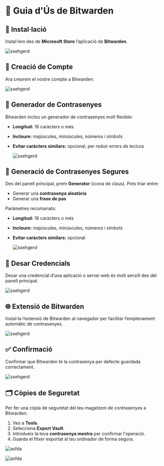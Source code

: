 # 🧰 Guia d'Ús de Bitwarden

## 🔧 Instal·lació

Instal·lem des de **Microsoft Store** l’aplicació de **Bitwarden**.

![ssehgerd](captura1.png)


## 👤 Creació de Compte

Ara crearem el nostre compte a Bitwarden.

![ssehgerd](captura02.png)

## 🔐 Generador de Contrasenyes

Bitwarden inclou un generador de contrasenyes molt flexible:

- **Longitud:** 16 caràcters o més
- **Incloure:** majúscules, minúscules, números i símbols
- **Evitar caràcters similars:** opcional, per reduir errors de lectura

  ![ssehgerd](captura03.png)

## 🔑 Generació de Contrasenyes Segures

Des del panell principal, prem **Generator** (icona de claus). Pots triar entre:

- Generar una **contrasenya aleatòria**
- Generar una **frase de pas**

Paràmetres recomanats:

- **Longitud:** 16 caràcters o més
- **Incloure:** majúscules, minúscules, números i símbols
- **Evitar caràcters similars:** opcional

  ![ssehgerd](captura04.png)

## 💾 Desar Credencials

Desar una credencial d’una aplicació o servei web és molt senzill des del panell principal.

![ssehgerd](captura05.png)

## 🌐 Extensió de Bitwarden

Instal·la l’extensió de Bitwarden al navegador per facilitar l’emplenament automàtic de contrasenyes.

![ssehgerd](captura06.png)

## ✅ Confirmació

Confirmar que Bitwarden té la contrasenya per defecte guardada correctament.

![ssehgerd](captura07.png)


## 🗂️ Còpies de Seguretat

Per fer una còpia de seguretat del teu magatzem de contrasenyes a Bitwarden:

1. Ves a **Tools**.
2. Selecciona **Export Vault**.
3. Introdueix la teva **contrasenya mestra** per confirmar l'operació.
4. Guarda el fitxer exportat al teu ordinador de forma segura.

![asfda](captura08.png)

![asfda](captura09.png)


